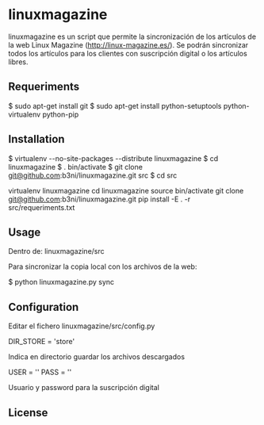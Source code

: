 # linuxmagazine

linuxmagazine es un script que permite la sincronización de los artículos de la web Linux Magazine (http://linux-magazine.es/).
Se podrán sincronizar todos los artículos para los clientes con suscripción digital o los artículos libres.

## Requeriments

$ sudo apt-get install git
$ sudo apt-get install python-setuptools python-virtualenv python-pip

## Installation

$ virtualenv --no-site-packages --distribute linuxmagazine
$ cd linuxmagazine
$ . bin/activate
$ git clone git@github.com:b3ni/linuxmagazine.git src
$ cd src

virtualenv linuxmagazine
cd linuxmagazine
source bin/activate
git clone git@github.com:b3ni/linuxmagazine.git
pip install -E . -r src/requeriments.txt

## Usage

Dentro de: linuxmagazine/src

Para sincronizar la copia local con los archivos de la web:

$ python linuxmagazine.py sync

## Configuration

Editar el fichero linuxmagazine/src/config.py

DIR_STORE = 'store'

Indica en directorio guardar los archivos descargados

USER = ''
PASS = ''

Usuario y password para la suscripción digital

## License
